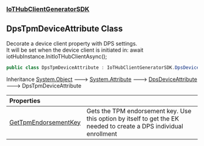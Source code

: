 ### [IoTHubClientGeneratorSDK](IoTHubClientGeneratorSDK.md 'IoTHubClientGeneratorSDK')

## DpsTpmDeviceAttribute Class

Decorate a device client property with DPS settings.  
It will be set when the device client is initiated in: await iotHubInstance.InitIoTHubClientAsync();

```csharp
public class DpsTpmDeviceAttribute : IoTHubClientGeneratorSDK.DpsDeviceAttribute
```

Inheritance [System.Object](https://docs.microsoft.com/en-us/dotnet/api/System.Object 'System.Object') &#129106; [System.Attribute](https://docs.microsoft.com/en-us/dotnet/api/System.Attribute 'System.Attribute') &#129106; [DpsDeviceAttribute](IoTHubClientGeneratorSDK.DpsDeviceAttribute.md 'IoTHubClientGeneratorSDK.DpsDeviceAttribute') &#129106; DpsTpmDeviceAttribute

| Properties | |
| :--- | :--- |
| [GetTpmEndorsementKey](IoTHubClientGeneratorSDK.DpsTpmDeviceAttribute.GetTpmEndorsementKey.md 'IoTHubClientGeneratorSDK.DpsTpmDeviceAttribute.GetTpmEndorsementKey') | Gets the TPM endorsement key. Use this option by itself to get the EK needed to create a DPS individual enrollment |
